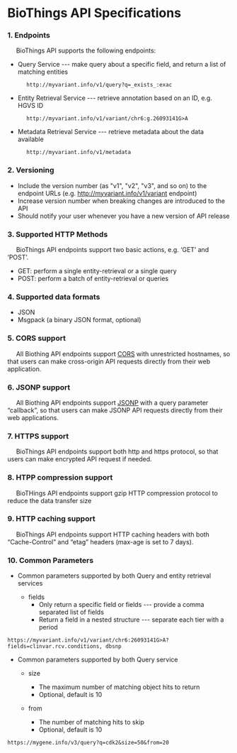 # BioThings API Specifications 

### 1. Endpoints
&nbsp;&nbsp;&nbsp;&nbsp;&nbsp;BioThings API supports the following endpoints:
  - Query Service --- make query about a specific field, and return a list of matching entities
```
      http://myvariant.info/v1/query?q=_exists_:exac
```
  - Entity Retrieval Service --- retrieve annotation based on an ID, e.g. HGVS ID
```
      http://myvariant.info/v1/variant/chr6:g.26093141G>A
```
  - Metadata Retrieval Service --- retrieve metadata about the data available
```
      http://myvariant.info/v1/metadata
```
### 2. Versioning
  - Include the version number (as "v1", "v2", "v3", and so on) to the endpoint URLs (e.g. http://myvariant.info/v1/variant endpoint)
  - Increase version number when breaking changes are introduced to the API
  - Should notify your user whenever you have a new version of API release
  
### 3. Supported HTTP Methods
&nbsp;&nbsp;&nbsp;&nbsp;&nbsp;BioThings API endpoints support two basic actions, e.g. ‘GET’ and ‘POST’.
  - GET: perform a single entity-retrieval or a single query
  - POST: perform a batch of entity-retrieval or queries
  
### 4. Supported data formats
  - JSON
  - Msgpack  (a binary JSON format, optional)
  
### 5. CORS support
&nbsp;&nbsp;&nbsp;&nbsp;&nbsp;All Biothing API endpoints support [CORS](https://developer.mozilla.org/en-US/docs/Web/HTTP/Access_control_CORS) with unrestricted hostnames, so that users can make cross-origin API requests directly from their web application.

### 6. JSONP support
&nbsp;&nbsp;&nbsp;&nbsp;&nbsp;All Biothing API endpoints support [JSONP](http://www.json-p.org/) with a query parameter “callback”, so that users can make JSONP API requests directly from their web applications.

### 7. HTTPS support
&nbsp;&nbsp;&nbsp;&nbsp;&nbsp;BioThings API endpoints support both http and https protocol, so that users can make encrypted API request if needed.

### 8. HTPP compression support
&nbsp;&nbsp;&nbsp;&nbsp;&nbsp;BioTHings API endpoints support gzip HTTP compression protocol to reduce the data transfer size 

### 9. HTTP caching support
&nbsp;&nbsp;&nbsp;&nbsp;&nbsp;BioThings API endpoints support HTTP caching headers with both “Cache-Control” and “etag” headers (max-age is set to 7 days).

### 10. Common Parameters

 * Common parameters supported by both Query and entity retrieval services

    * fields
       * Only return a specific field or fields --- provide a comma separated list of fields
       * Return a field in a nested structure --- separate each tier with a period

```
https://myvariant.info/v1/variant/chr6:26093141G>A?fields=clinvar.rcv.conditions, dbsnp
```


 * Common parameters supported by both Query service

    * size
       * The maximum number of matching object hits to return
       * Optional, default is 10

    * from
       * The number of matching hits to skip
       * Optional, default is 10
  
```
https://mygene.info/v3/query?q=cdk2&size=50&from=20
```
